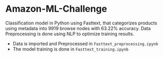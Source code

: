 # Amazon-ML-Challenge
Classification model in Python using Fasttext, that categorizes products using metadata into 9919 browse nodes with 63.22% accuracy.
Data Preprocessing is done using NLP to optimize training results.


- Data is imported and Preprocessed in `Fasttext_preprocessing.ipynb`
- The model training is done in `Fasttext_training.ipynb`
